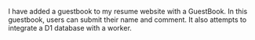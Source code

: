 I have added a guestbook to my resume website with a GuestBook. In this guestbook, users can submit their name and comment. It also attempts to integrate a D1 database with a worker.
